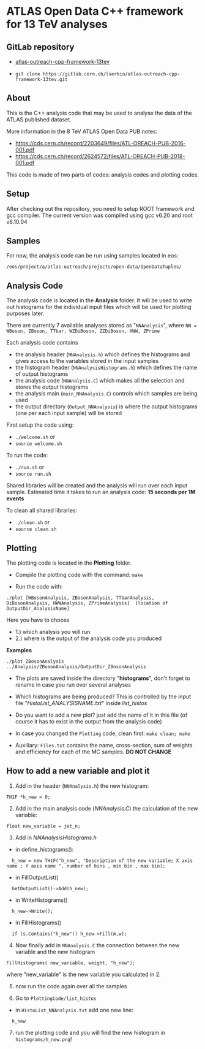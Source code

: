 # ATLAS Open Data C++ framework for 13 TeV analyses

## GitLab repository
* [atlas-outreach-cpp-framework-13tev](https://gitlab.cern.ch/lserkin/atlas-outreach-cpp-framework-13tev)

* ```git clone https://gitlab.cern.ch/lserkin/atlas-outreach-cpp-framework-13tev.git ```

## About
This is the C++ analysis code that may be used to analyse the data of the ATLAS published dataset.

More information in the 8 TeV ATLAS Open Data PUB notes:

* https://cds.cern.ch/record/2203649/files/ATL-OREACH-PUB-2016-001.pdf
* https://cds.cern.ch/record/2624572/files/ATL-OREACH-PUB-2018-001.pdf

This code is made of two parts of codes: analysis codes and plotting codes.

## Setup
After checking out the repository, you need to setup ROOT framework and gcc compiler. The current version was compiled using gcc v6.20 and root v6.10.04

## Samples
For now, the analysis code can be run using samples located in eos:
```
/eos/project/a/atlas-outreach/projects/open-data/OpenDataTuples/
```

## Analysis Code
The analysis code is located in the **Analysis** folder. It will be used to write out histograms for the individual input files which will be used for plotting purposes later.

There are currently 7 available analyses stored as "```NNAnalysis```", where ```NN = WBoson, ZBoson, TTbar, WZDiBoson, ZZDiBoson, HWW, ZPrime```

Each analysis code contains
- the analysis header (```NNAnalysis.h```) which defines the histograms and gives access to the variables stored in the input samples
- the histogram header (```NNAnalysisHistograms.h```) which defines the name of output histograms
- the analysis code (```NNAnalysis.C```) which makes all the selection and stores the output histograms
- the analysis main (```main_NNAnalysis.C```) controls which samples are being used
- the output directory (```Output_NNAnalysis```) is where the output histograms (one per each input sample) will be stored

First setup the code using:
* ```./welcome.sh```
or
* ```source welcome.sh```


To run the code:
* ```./run.sh```
or
* ```source run.sh```

Shared libraries will be created and the analysis will run over each input sample.
Estimated time it takes to run an analysis code: **15 seconds per 1M events**

To clean all shared libraries:
* ```./clean.sh```
or
* ```source clean.sh```

## Plotting
The plotting code is located in the **Plotting** folder.
* Compile the plotting code with the command: ```make```

- Run the code with:
```
./plot [WBosonAnalysis, ZBosonAnalysis, TTbarAnalysis, DiBosonAnalysis, HWWAnalysis, ZPrimeAnalysis]  [location of OutputDir_AnalysisName]
```

Here you have to choose
* 1.) which analysis you will run
* 2.) where is the output of the analysis code you produced

**Examples**

```./plot ZBosonAnalysis ../Analysis/ZBosonAnalysis/OutputDir_ZBosonAnalysis```

- The plots are saved inside the directory "**histograms**", don't forget to rename in case you run over several analyses

- Which histograms are being produced? This is controlled by the input file "*HistoList_ANALYSISNAME.txt*" inside *list_histos*

- Do you want to add a new plot? just add the name of it in this file (of course it has to exist in the output from the analysis code)

- In case you changed the ```Plotting``` code, clean first: ```make clean; make```

- Auxiliary: ```Files.txt``` contains the name, cross-section, sum of weights and efficiency for each of the MC samples. **DO NOT CHANGE**

## How to add a new variable and plot it
1. Add in the header (```NNAnalysis.h```) the new histogram:
```
TH1F *h_new = 0;
```

2. Add in the main analysis code (*NNAnalysis.C*) the calculation of the new variable:
```
float new_variable = jet_n;
```

3. Add in *NNAnalysisHistograms.h*
- in define_histograms():
```
  h_new = new TH1F("h_new", "Description of the new variable; X axis name ; Y axis name ", number of bins , min bin , max bin);
```

- in FillOutputList()
```
  GetOutputList()->Add(h_new);
```

- in WriteHistograms()
```
  h_new->Write();
```

- in FillHistograms()
```
  if (s.Contains("h_new")) h_new->Fill(m,w);
```

4. Now finally add in ```NNAnalysis.C``` the connection between the new variable and the new histogram
```
FillHistograms( new_variable, weight, "h_new");
```
where "new_variable" is the new variable you calculated in 2.

5. now run the code again over all the samples

6. Go to ```PlottingCode/list_histos```
- in ```HistoList_NNAnalysis.txt``` add one new line:
```
  h_new
```

7. run the plotting code and you will find the new histogram in ```histograms/h_new.png```!
